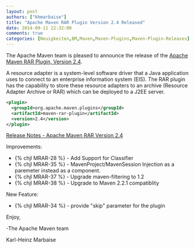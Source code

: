 ```yaml
---
layout: post
authors: ["khmarbaise"]
title: "Apache Maven RAR Plugin Version 2.4 Released"
date: 2014-09-11 22:32:00
comments: true
categories: [Neuigkeiten,BM,Maven,Maven-Plugins,Maven-Plugin-Releases]
---
```

The Apache Maven team is pleased to announce the release of the 
[Apache Maven RAR Plugin, Version 2.4](https://maven.apache.org/plugins/maven-rar-plugin).

A resource adapter is a system-level software driver that a Java application
uses to connect to an enterprise information system (EIS). The RAR plugin has
the capability to store these resource adapters to an archive (Resource Adapter
Archive or RAR) which can be deployed to a J2EE server.

``` xml
<plugin>
  <groupId>org.apache.maven.plugins</groupId>
  <artifactId>maven-rar-plugin</artifactId>
  <version>2.4</version>
</plugin>
```

<!-- more -->

[Release Notes - Apache Maven RAR Version 2.4](http://jira.codehaus.org/secure/ReleaseNote.jspa?projectId=11143&version=18707)


Improvements:

 * {% chjl MRAR-28 %} - Add Support for Classifier
 * {% chjl MRAR-35 %} - MavenProject/MavenSession Injection as a paremeter instead as a component.
 * {% chjl MRAR-37 %} - Upgrade maven-filtering to 1.2
 * {% chjl MRAR-38 %} - Upgrade to Maven 2.2.1 compatiblity

New Feature:

 * {% chjl MRAR-34 %} - provide "skip" parameter for the plugin

Enjoy,

-The Apache Maven team

Karl-Heinz Marbaise
